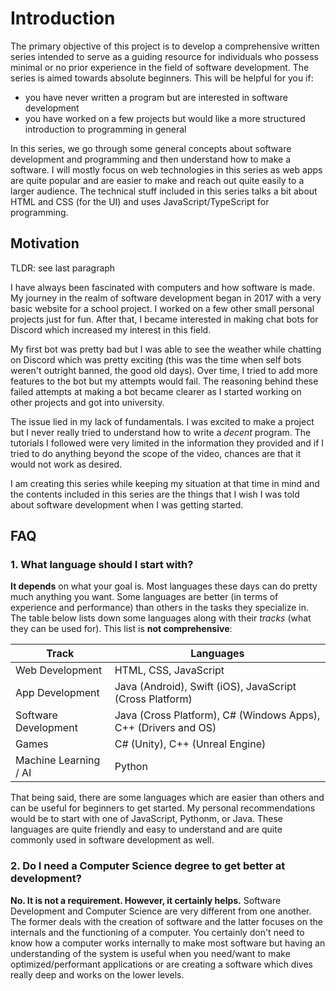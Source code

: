 # Introduction

The primary objective of this project is to develop a comprehensive written series intended to serve as a guiding resource for individuals who possess minimal or no prior experience in the field of software development. The series is aimed towards absolute beginners. This will be helpful for you if:
- you have never written a program but are interested in software development
- you have worked on a few projects but would like a more structured introduction to programming in general

In this series, we go through some general concepts about software development and programming and then understand how to make a software. I will mostly focus on web technologies in this series as web apps are quite popular and are easier to make and reach out quite easily to a larger audience. The technical stuff included in this series talks a bit about HTML and CSS (for the UI) and uses JavaScript/TypeScript for programming.

## Motivation

TLDR: see last paragraph

I have always been fascinated with computers and how software is made. My journey in the realm of software development began in 2017 with a very basic website for a school project. I worked on a few other small personal projects just for fun. After that, I became interested in making chat bots for Discord which increased my interest in this field.

My first bot was pretty bad but I was able to see the weather while chatting on Discord which was pretty exciting (this was the time when self bots weren't outright banned, the good old days). Over time, I tried to add more features to the bot but my attempts would fail. The reasoning behind these failed attempts at making a bot became clearer as I started working on other projects and got into university.

The issue lied in my lack of fundamentals. I was excited to make a project but I never really tried to understand how to write a *decent* program. The tutorials I followed were very limited in the information they provided and if I tried to do anything beyond the scope of the video, chances are that it would not work as desired.

I am creating this series while keeping my situation at that time in mind and the contents included in this series are the things that I wish I was told about software development when I was getting started. 

## FAQ

### 1. What language should I start with?

**It depends** on what your goal is. Most languages these days can do pretty much anything you want. Some languages are better (in terms of experience and performance) than others in the tasks they specialize in. The table below lists down some languages along with their *tracks* (what they can be used for). This list is **not comprehensive**:


| Track | Languages |
|---|---|
| Web Development | HTML, CSS, JavaScript |
| App Development | Java (Android), Swift (iOS), JavaScript (Cross Platform) |
| Software Development | Java (Cross Platform), C# (Windows Apps), C++ (Drivers and OS) |
| Games | C# (Unity), C++ (Unreal Engine)  |
| Machine Learning / AI | Python |

That being said, there are some languages which are easier than others and can be useful for beginners to get started. My personal recommendations would be to start with one of JavaScript, Pythonm, or Java. These languages are quite friendly and easy to understand and are quite commonly used in software development as well.

### 2. Do I need a Computer Science degree to get better at development?
**No. It is not a requirement. However, it certainly helps.** Software Development and Computer Science are very different from one another. The former deals with the creation of software and the latter focuses on the internals and the functioning of a computer. You certainly don't need to know how a computer works internally to make most software but having an understanding of the system is useful when you need/want to make optimized/performant applications or are creating a software which dives really deep and works on the lower levels.